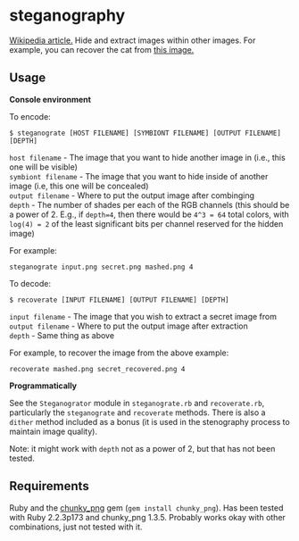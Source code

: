 # steganography
[Wikipedia article.](https://en.wikipedia.org/wiki/Steganography)  Hide and extract images within other images.  For example, you can recover the cat from [this image.](https://en.wikipedia.org/wiki/File:Steganography_original.png)

## Usage

**Console environment**

To encode:

```$ steganograte [HOST FILENAME] [SYMBIONT FILENAME] [OUTPUT FILENAME] [DEPTH]```

`host filename` - The image that you want to hide another image in (i.e., this one will be visible)  
`symbiont filename` - The image that you want to hide inside of another image (i.e, this one will be concealed)  
`output filename` - Where to put the output image after combinging  
`depth` - The number of shades per each of the RGB channels (this should be a power of 2.  E.g., if `depth=4`, then there would be `4^3 = 64` total colors, with `log(4) = 2` of the least significant bits per channel reserved for the hidden image)  

For example:

```steganograte input.png secret.png mashed.png 4```

To decode:

```$ recoverate [INPUT FILENAME] [OUTPUT FILENAME] [DEPTH]```

`input filename` - The image that you wish to extract a secret image from  
`output filename` - Where to put the output image after extraction  
`depth` - Same thing as above  

For example, to recover the image from the above example:

```recoverate mashed.png secret_recovered.png 4```

**Programmatically**

See the ```Steganogrator``` module in ```steganograte.rb``` and ```recoverate.rb```, particularly the ```steganograte``` and ```recoverate``` methods.  There is also a ```dither``` method included as a bonus (it is used in the stenography process to maintain image quality).

Note: it might work with ```depth``` not as a power of 2, but that has not been tested.

## Requirements

Ruby and the [chunky_png](https://github.com/wvanbergen/chunky_png) gem (```gem install chunky_png```).  Has been tested with Ruby 2.2.3p173 and chunky_png 1.3.5.  Probably works okay with other combinations, just not tested with it.
